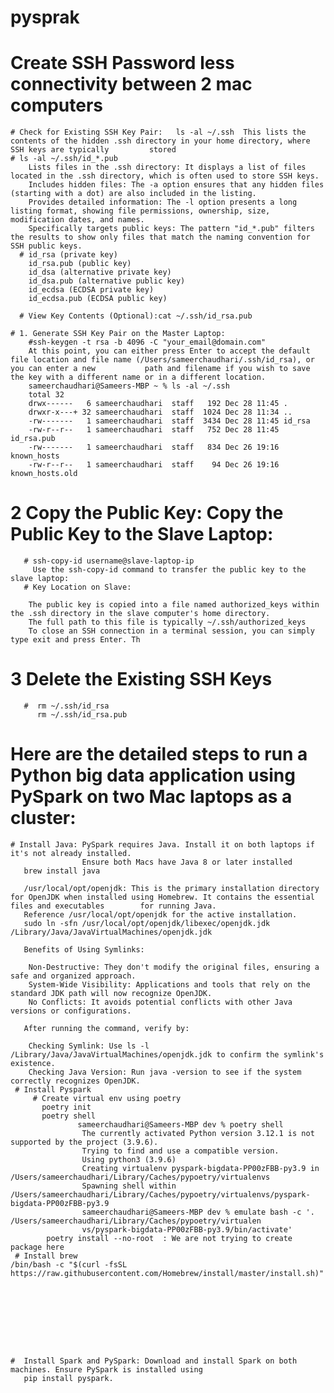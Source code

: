 # pysprak
# Create SSH Password less connectivity between 2 mac computers
    # Check for Existing SSH Key Pair:   ls -al ~/.ssh  This lists the contents of the hidden .ssh directory in your home directory, where SSH keys are typically         stored
    # ls -al ~/.ssh/id_*.pub
        Lists files in the .ssh directory: It displays a list of files located in the .ssh directory, which is often used to store SSH keys.
        Includes hidden files: The -a option ensures that any hidden files (starting with a dot) are also included in the listing.
        Provides detailed information: The -l option presents a long listing format, showing file permissions, ownership, size, modification dates, and names.
        Specifically targets public keys: The pattern "id_*.pub" filters the results to show only files that match the naming convention for SSH public keys.
      # id_rsa (private key)
        id_rsa.pub (public key)
        id_dsa (alternative private key)
        id_dsa.pub (alternative public key)
        id_ecdsa (ECDSA private key)
        id_ecdsa.pub (ECDSA public key)

      # View Key Contents (Optional):cat ~/.ssh/id_rsa.pub

    # 1. Generate SSH Key Pair on the Master Laptop:
        #ssh-keygen -t rsa -b 4096 -C "your_email@domain.com"
        At this point, you can either press Enter to accept the default file location and file name (/Users/sameerchaudhari/.ssh/id_rsa), or you can enter a new           path and filename if you wish to save the key with a different name or in a different location.
        sameerchaudhari@Sameers-MBP ~ % ls -al ~/.ssh         
        total 32
        drwx------   6 sameerchaudhari  staff   192 Dec 28 11:45 .
        drwxr-x---+ 32 sameerchaudhari  staff  1024 Dec 28 11:34 ..
        -rw-------   1 sameerchaudhari  staff  3434 Dec 28 11:45 id_rsa
        -rw-r--r--   1 sameerchaudhari  staff   752 Dec 28 11:45 id_rsa.pub
        -rw-------   1 sameerchaudhari  staff   834 Dec 26 19:16 known_hosts
        -rw-r--r--   1 sameerchaudhari  staff    94 Dec 26 19:16 known_hosts.old

   #  2 Copy the Public Key: Copy the Public Key to the Slave Laptop:
       # ssh-copy-id username@slave-laptop-ip
         Use the ssh-copy-id command to transfer the public key to the slave laptop:
       # Key Location on Slave:

        The public key is copied into a file named authorized_keys within the .ssh directory in the slave computer's home directory.
        The full path to this file is typically ~/.ssh/authorized_keys
        To close an SSH connection in a terminal session, you can simply type exit and press Enter. Th

   #  3 Delete the Existing SSH Keys
       #  rm ~/.ssh/id_rsa
          rm ~/.ssh/id_rsa.pub


# Here are the detailed steps to run a Python big data application using PySpark on two Mac laptops as a cluster:
    # Install Java: PySpark requires Java. Install it on both laptops if it's not already installed.
                    Ensure both Macs have Java 8 or later installed
       brew install java

       /usr/local/opt/openjdk: This is the primary installation directory for OpenJDK when installed using Homebrew. It contains the essential files and executables        for running Java.
       Reference /usr/local/opt/openjdk for the active installation.
       sudo ln -sfn /usr/local/opt/openjdk/libexec/openjdk.jdk /Library/Java/JavaVirtualMachines/openjdk.jdk

       Benefits of Using Symlinks:

        Non-Destructive: They don't modify the original files, ensuring a safe and organized approach.
        System-Wide Visibility: Applications and tools that rely on the standard JDK path will now recognize OpenJDK.
        No Conflicts: It avoids potential conflicts with other Java versions or configurations.

       After running the command, verify by:

        Checking Symlink: Use ls -l /Library/Java/JavaVirtualMachines/openjdk.jdk to confirm the symlink's existence.
        Checking Java Version: Run java -version to see if the system correctly recognizes OpenJDK.
     # Install Pyspark
         # Create virtual env using poetry
           poetry init
           poetry shell
                   sameerchaudhari@Sameers-MBP dev % poetry shell
                    The currently activated Python version 3.12.1 is not supported by the project (3.9.6).
                    Trying to find and use a compatible version. 
                    Using python3 (3.9.6)
                    Creating virtualenv pyspark-bigdata-PP00zFBB-py3.9 in /Users/sameerchaudhari/Library/Caches/pypoetry/virtualenvs
                    Spawning shell within /Users/sameerchaudhari/Library/Caches/pypoetry/virtualenvs/pyspark-bigdata-PP00zFBB-py3.9
                    sameerchaudhari@Sameers-MBP dev % emulate bash -c '. /Users/sameerchaudhari/Library/Caches/pypoetry/virtualen
                    vs/pyspark-bigdata-PP00zFBB-py3.9/bin/activate'
            poetry install --no-root  : We are not trying to create package here
     # Install brew
    /bin/bash -c "$(curl -fsSL https://raw.githubusercontent.com/Homebrew/install/master/install.sh)"
  








    #  Install Spark and PySpark: Download and install Spark on both machines. Ensure PySpark is installed using 
       pip install pyspark.









         
   


